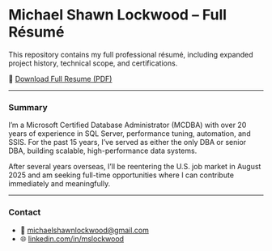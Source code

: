 # Michael Shawn Lockwood – Full Résumé

This repository contains my full professional résumé, including expanded project history, technical scope, and certifications.

📄 [Download Full Resume (PDF)](https://github.com/michaelshawnlockwood/MyResume/raw/main/MichaelLockwood_FullResume.pdf)


---

### Summary

I’m a Microsoft Certified Database Administrator (MCDBA) with over 20 years of experience in SQL Server, performance tuning, automation, and SSIS. For the past 15 years, I’ve served as either the only DBA or senior DBA, building scalable, high-performance data systems.

After several years overseas, I’ll be reentering the U.S. job market in August 2025 and am seeking full-time opportunities where I can contribute immediately and meaningfully.

---

### Contact

- 📧 michaelshawnlockwood@gmail.com  
- 🌐 [linkedin.com/in/mslockwood](https://linkedin.com/in/mslockwood)
